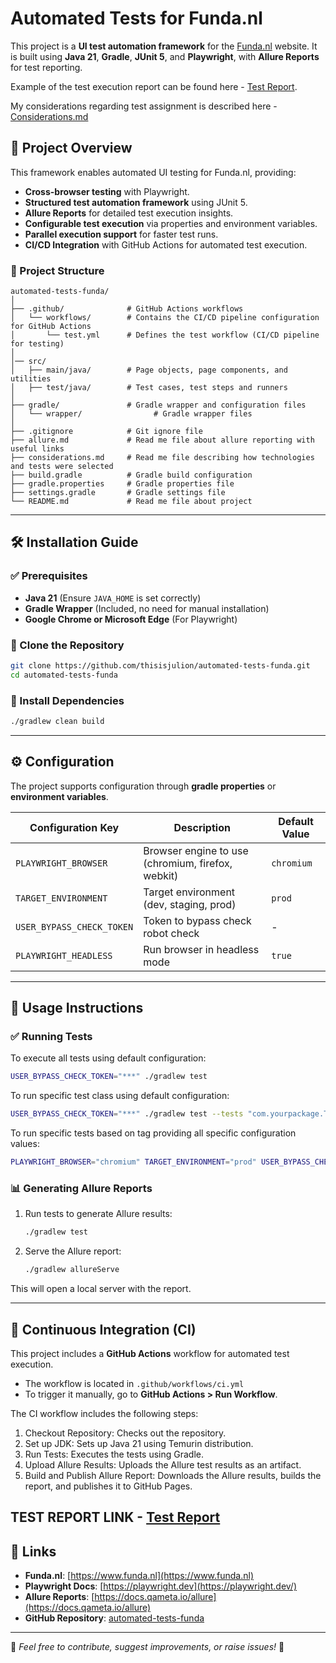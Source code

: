 # Automated Tests for Funda.nl

This project is a **UI test automation framework** for the [Funda.nl](https://www.funda.nl/) website. It is built using **Java 21**, **Gradle**, **JUnit 5**, and **Playwright**, with **Allure Reports** for test reporting.

Example of the test execution report can be found here - [Test Report](https://thisisjulion.github.io/automated-tests-funda/).

My considerations regarding test assignment is described here - [Considerations.md](considerations.md)

## 📌 Project Overview

This framework enables automated UI testing for Funda.nl, providing:

- **Cross-browser testing** with Playwright.
- **Structured test automation framework** using JUnit 5.
- **Allure Reports** for detailed test execution insights.
- **Configurable test execution** via properties and environment variables.
- **Parallel execution support** for faster test runs.
- **CI/CD Integration** with GitHub Actions for automated test execution.

### 👤 Project Structure

```
automated-tests-funda/
│
├── .github/              # GitHub Actions workflows
│   └── workflows/        # Contains the CI/CD pipeline configuration for GitHub Actions
│       └── test.yml      # Defines the test workflow (CI/CD pipeline for testing)
│
│── src/
│   ├── main/java/        # Page objects, page components, and utilities
│   ├── test/java/        # Test cases, test steps and runners
│
├── gradle/               # Gradle wrapper and configuration files
│   └── wrapper/                # Gradle wrapper files
│
├── .gitignore            # Git ignore file
├── allure.md             # Read me file about allure reporting with useful links
├── considerations.md     # Read me file describing how technologies and tests were selected
├── build.gradle          # Gradle build configuration
├── gradle.properties     # Gradle properties file
├── settings.gradle       # Gradle settings file
└── README.md             # Read me file about project
```

---

## 🛠 Installation Guide

### ✅ Prerequisites

- **Java 21** (Ensure `JAVA_HOME` is set correctly)
- **Gradle Wrapper** (Included, no need for manual installation)
- **Google Chrome or Microsoft Edge** (For Playwright)

### 📅 Clone the Repository

```sh
git clone https://github.com/thisisjulion/automated-tests-funda.git
cd automated-tests-funda
```

### 🔧 Install Dependencies

```sh
./gradlew clean build
```

---

## ⚙️ Configuration

The project supports configuration through **gradle properties** or **environment variables**.

| Configuration Key              | Description                                       | Default Value |
|--------------------------------|---------------------------------------------------|---------------|
| `PLAYWRIGHT_BROWSER`           | Browser engine to use (chromium, firefox, webkit) | `chromium`    |
| `TARGET_ENVIRONMENT`           | Target environment (dev, staging, prod)           | `prod`        |
| `USER_BYPASS_CHECK_TOKEN`      | Token to bypass check robot check                 | -             |
| `PLAYWRIGHT_HEADLESS`          | Run browser in headless mode                      | `true`        |

---

## 🚀 Usage Instructions

### ✅ Running Tests

To execute all tests using default configuration:

```sh
USER_BYPASS_CHECK_TOKEN="***" ./gradlew test 
```

To run specific test class using default configuration:

```sh
USER_BYPASS_CHECK_TOKEN="***" ./gradlew test --tests "com.yourpackage.TestClassName"
```

To run specific tests based on tag providing all specific configuration values:
```sh
PLAYWRIGHT_BROWSER="chromium" TARGET_ENVIRONMENT="prod" USER_BYPASS_CHECK_TOKEN="***" PLR_HEADLESS="true" ./gradlew test -DincludeTags=smoke
```

### 📊 Generating Allure Reports

1. Run tests to generate Allure results:
   ```sh
   ./gradlew test
   ```
2. Serve the Allure report:
   ```sh
   ./gradlew allureServe
   ```

This will open a local server with the report.

---

## 💠 Continuous Integration (CI)

This project includes a **GitHub Actions** workflow for automated test execution.

- The workflow is located in `.github/workflows/ci.yml`
- To trigger it manually, go to **GitHub Actions > Run Workflow**.

The CI workflow includes the following steps:
1) Checkout Repository: Checks out the repository.
2) Set up JDK: Sets up Java 21 using Temurin distribution.
3) Run Tests: Executes the tests using Gradle.
4) Upload Allure Results: Uploads the Allure test results as an artifact.
5) Build and Publish Allure Report: Downloads the Allure results, builds the report, and publishes it to GitHub Pages.

TEST REPORT LINK - [Test Report](https://thisisjulion.github.io/automated-tests-funda/)
---

## 🔗 Links

- **Funda.nl**: [https://www.funda.nl](https://www.funda.nl)
- **Playwright Docs**: [https://playwright.dev](https://playwright.dev/)
- **Allure Reports**: [https://docs.qameta.io/allure](https://docs.qameta.io/allure)
- **GitHub Repository**: [automated-tests-funda](https://github.com/thisisjulion/automated-tests-funda)

---

🎯 *Feel free to contribute, suggest improvements, or raise issues!* 🚀
